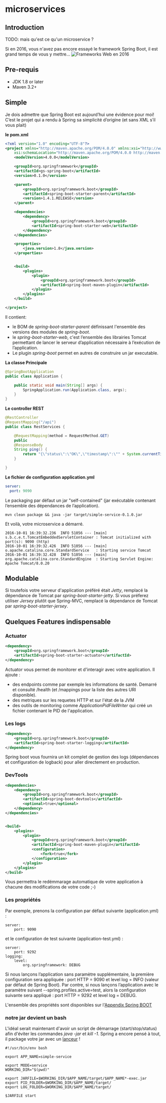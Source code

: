 # microservices

## Introduction

TODO: mais qu'est ce qu'un microservice ?

Si en 2016, vous n'avez pas encore essayé le framework Spring Boot, il est grand temps de vous y mettre...
![Frameworks Web en 2016](https://zeroturnaround.com/wp-content/uploads/2016/07/microservices-vs-frameworks.png)

## Pre-requis

* JDK 1.8 or later
* Maven 3.2+

## Simple

Je dois admettre que Spring Boot est aujourd’hui une évidence pour moi! C’est le projet qui a rendu à Spring sa simplicité d’origine (et sans XML s’il vous plait)

**le pom.xml**
```xml
<?xml version="1.0" encoding="UTF-8"?>
<project xmlns="http://maven.apache.org/POM/4.0.0" xmlns:xsi="http://www.w3.org/2001/XMLSchema-instance"
    xsi:schemaLocation="http://maven.apache.org/POM/4.0.0 http://maven.apache.org/xsd/maven-4.0.0.xsd">
    <modelVersion>4.0.0</modelVersion>

    <groupId>org.springframework</groupId>
    <artifactId>gs-spring-boot</artifactId>
    <version>0.1.0</version>

    <parent>
        <groupId>org.springframework.boot</groupId>
        <artifactId>spring-boot-starter-parent</artifactId>
        <version>1.4.1.RELEASE</version>
    </parent>

    <dependencies>
        <dependency>
            <groupId>org.springframework.boot</groupId>
            <artifactId>spring-boot-starter-web</artifactId>
        </dependency>
    </dependencies>

    <properties>
        <java.version>1.8</java.version>
    </properties>


    <build>
        <plugins>
            <plugin>
                <groupId>org.springframework.boot</groupId>
                <artifactId>spring-boot-maven-plugin</artifactId>
            </plugin>
        </plugins>
    </build>

</project>
```
Il contient:
* le BOM de *spring-boot-starter-parent* définissant l'ensemble des versions des modules de *spring-boot*.
* le *spring-boot-starter-web*, c'est l’ensemble des librairies Tomcat permettant de lancer le serveur d’application nécessaire à l’exécution de l’application.
* Le plugin *spring-boot* permet en autres de construire un jar executable.


**La classe Principale**
```java
@SpringBootApplication
public class Application {

	public static void main(String[] args) {
		SpringApplication.run(Application.class, args);
	}
}
```

**Le controller REST**
```java
@RestController
@RequestMapping("/api")
public class RestServices {

	@RequestMapping(method = RequestMethod.GET)
	public
	@ResponseBody
	String ping() {
    	return "{\"status\":\"OK\",\"timestamp\":\"" + System.currentTimeMillis() + "\"}";
	}

}
```

**Le fichier de configuration application.yml**
```yml
server:
  port: 9090
```
  
Le packaging par défaut un jar "self-contained" (jar exécutable contenant l’ensemble des dépendances de l’application).
```
mvn clean package && java -jar target/simple-service-0.1.0.jar
```

Et voilà, votre microservice a démarré.
```
2016-10-01 16:39:32.236  INFO 51056 --- [main] s.b.c.e.t.TomcatEmbeddedServletContainer : Tomcat initialized with port(s): 9090 (http)
2016-10-01 16:39:32.426  INFO 51056 --- [main] o.apache.catalina.core.StandardService   : Starting service Tomcat
2016-10-01 16:39:32.428  INFO 51056 --- [main] org.apache.catalina.core.StandardEngine  : Starting Servlet Engine: Apache Tomcat/8.0.20
```


## Modulable

Si toutefois votre serveur d'application préféré était *Jetty*, remplacé la dépendance de Tomcat par *spring-boot-starter-jetty*.
Si vous préferez utiliser *Jersey* plutôt que Spring-MVC, remplacé la dépendance de Tomcat par *spring-boot-starter-jersey*.

## Quelques Features indispensable

### Actuator
```xml
<dependency>
    <groupId>org.springframework.boot</groupId>
    <artifactId>spring-boot-starter-actuator</artifactId>
</dependency>
```
Actuator vous permet de monitorer et d'interagir avec votre application. Il ajoute : 
* des endpoints comme par exemple les informations de santé. Demarré et consulté /health (et /mappings pour la liste des autres URI disponible).
* des metriques sur les requetes HTTP et sur l'état de la JVM 
* des outils de monitoring comme *ApplicationPidFileWriter* qui créé un fichier contenant le PID de l'application.

### Les logs
```xml
<dependency>
    <groupId>org.springframework.boot</groupId>
    <artifactId>spring-boot-starter-logging</artifactId>
</dependency>
```
Spring boot vous fournira un kit complet de gestion des logs (dépendances et configuration de logback) pour aller directement en production.

### DevTools
```xml
<dependencies>
    <dependency>
        <groupId>org.springframework.boot</groupId>
        <artifactId>spring-boot-devtools</artifactId>
        <optional>true</optional>
    </dependency>
</dependencies>


<build>
    <plugins>
        <plugin>
            <groupId>org.springframework.boot</groupId>
            <artifactId>spring-boot-maven-plugin</artifactId>
            <configuration>
                <fork>true</fork>
            </configuration>
        </plugin>
    </plugins>
</build>
```
Vous permettra le redémmarage automatique de votre application à chacune des modifications de votre code ;-)

### Les propriétés

Par exemple, prenons la configuration par défaut suivante (application.yml) :
```
server:
    port: 9090
```    
et le configuration de test suivante (application-test.yml) :

```
server:
    port: 9292
logging:
    level:
        org.springframework: DEBUG
```        
Si nous lançons l’application sans paramètre supplémentaire, la première configuration sera appliquée : port HTTP = 9090 et level log = INFO (valeur par défaut de Spring Boot).
Par contre, si nous lançons l’application avec le paramètre suivant --spring.profiles.active=test, alors la configuration suivante sera appliqué : port HTTP = 9292 et level log = DEBUG.

L'ensemble des propriétés sont disponibles sur l'[Appendix Spring BOOT](http://docs.spring.io/spring-boot/docs/current/reference/html/common-application-properties.html)

### notre jar devient un bash
L'idéal serait maintenant d'avoir un script de démarrage (start/stop/status) afin d'éviter les commandes *java -jar* et *kill -1*. 
Spring a encore pensé à tout, il package votre jar avec un [lanceur](https://github.com/spring-projects/spring-boot/blob/master/spring-boot-tools/spring-boot-loader-tools/src/main/resources/org/springframework/boot/loader/tools/launch.script) !

```
#!/usr/bin/env bash

export APP_NAME=simple-service

export MODE=service
WORKING_DIR="$(pwd)"

export JARFILE=$WORKING_DIR/$APP_NAME/target/$APP_NAME*-exec.jar
export PID_FOLDER=$WORKING_DIR/$APP_NAME/target/
export LOG_FOLDER=$WORKING_DIR/$APP_NAME/target/

$JARFILE start

```

